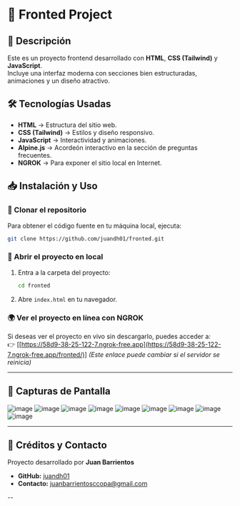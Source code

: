 # 🚀 Fronted Project

## 📌 Descripción
Este es un proyecto frontend desarrollado con **HTML**, **CSS (Tailwind)** y **JavaScript**.  
Incluye una interfaz moderna con secciones bien estructuradas, animaciones y un diseño atractivo.  

## 🛠 Tecnologías Usadas
- **HTML** → Estructura del sitio web.  
- **CSS (Tailwind)** → Estilos y diseño responsivo.  
- **JavaScript** → Interactividad y animaciones.  
- **Alpine.js** → Acordeón interactivo en la sección de preguntas frecuentes.  
- **NGROK** → Para exponer el sitio local en Internet.  

## 📥 Instalación y Uso

### 🔹 Clonar el repositorio
Para obtener el código fuente en tu máquina local, ejecuta:

```bash
git clone https://github.com/juandh01/fronted.git
```

### 🔹 Abrir el proyecto en local
1. Entra a la carpeta del proyecto:  
   ```bash
   cd fronted
   ```
2. Abre `index.html` en tu navegador.

### 🌍 Ver el proyecto en línea con NGROK
Si deseas ver el proyecto en vivo sin descargarlo, puedes acceder a:  
👉 [[https://58d9-38-25-122-7.ngrok-free.app](https://58d9-38-25-122-7.ngrok-free.app/fronted/)]
_(Este enlace puede cambiar si el servidor se reinicia)_



---

## 📸 Capturas de Pantalla

![image](https://github.com/user-attachments/assets/60d6ab5c-1c7e-4771-bd57-3ff7a0052b74)
![image](https://github.com/user-attachments/assets/6f3894b4-ea6d-40bc-bafa-1485664f16c6)
![image](https://github.com/user-attachments/assets/930d1353-b3c2-4e2f-821b-9bf9a4d3838c)
![image](https://github.com/user-attachments/assets/abe477ae-6354-4ce9-a324-f4ceb5810f76)
![image](https://github.com/user-attachments/assets/4c1d98c3-8e13-4eac-b115-f9e0996db9e9)
![image](https://github.com/user-attachments/assets/67657d11-f8ea-4a93-9f71-18d619991366)
![image](https://github.com/user-attachments/assets/847c4e47-8831-4c28-8a05-6809cfa9fdd8)
![image](https://github.com/user-attachments/assets/94b31dd5-0c05-40a9-a8df-9cb25c55c822)
![image](https://github.com/user-attachments/assets/ecacadb0-6773-414d-a3f5-49211cb50c27)

---

## 📩 Créditos y Contacto

Proyecto desarrollado por **Juan Barrientos**  

- **GitHub:** [juandh01](https://github.com/juandh01)
- **Contacto:** [juanbarrientosccopa@gmail.com](mailto:juanbarrientosccopa@gmail.com)
  
--
